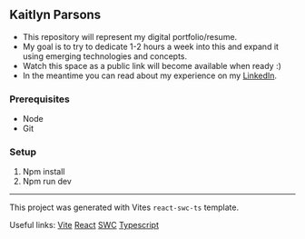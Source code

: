 ## Kaitlyn Parsons
- This repository will represent my digital portfolio/resume.
- My goal is to try to dedicate 1-2 hours a week into this and expand it using emerging technologies and concepts.
- Watch this space as a public link will become available when ready :) 
- In the meantime you can read about my experience on my [LinkedIn](https://www.linkedin.com/in/kpars/).

### Prerequisites
- Node
- Git


### Setup
1. Npm install
2. Npm run dev

---
This project was generated with Vites `react-swc-ts` template.

Useful links:
[Vite][vite]
[React][react]
[SWC][swc]
[Typescript][ts]

[vite]: https://vitejs.dev/guide/
[react]: https://reactjs.org/
[swc]: https://swc.rs/
[ts]: https://www.typescriptlang.org/